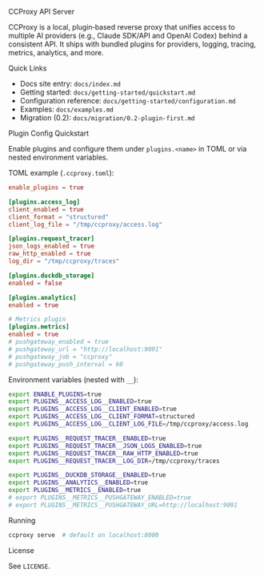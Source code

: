 CCProxy API Server

CCProxy is a local, plugin‑based reverse proxy that unifies access to multiple AI providers (e.g., Claude SDK/API and OpenAI Codex) behind a consistent API. It ships with bundled plugins for providers, logging, tracing, metrics, analytics, and more.

Quick Links

- Docs site entry: `docs/index.md`
- Getting started: `docs/getting-started/quickstart.md`
- Configuration reference: `docs/getting-started/configuration.md`
- Examples: `docs/examples.md`
- Migration (0.2): `docs/migration/0.2-plugin-first.md`

Plugin Config Quickstart

Enable plugins and configure them under `plugins.<name>` in TOML or via nested environment variables.

TOML example (`.ccproxy.toml`):

```toml
enable_plugins = true

[plugins.access_log]
client_enabled = true
client_format = "structured"
client_log_file = "/tmp/ccproxy/access.log"

[plugins.request_tracer]
json_logs_enabled = true
raw_http_enabled = true
log_dir = "/tmp/ccproxy/traces"

[plugins.duckdb_storage]
enabled = false

[plugins.analytics]
enabled = true

# Metrics plugin
[plugins.metrics]
enabled = true
# pushgateway_enabled = true
# pushgateway_url = "http://localhost:9091"
# pushgateway_job = "ccproxy"
# pushgateway_push_interval = 60
```

Environment variables (nested with `__`):

```bash
export ENABLE_PLUGINS=true
export PLUGINS__ACCESS_LOG__ENABLED=true
export PLUGINS__ACCESS_LOG__CLIENT_ENABLED=true
export PLUGINS__ACCESS_LOG__CLIENT_FORMAT=structured
export PLUGINS__ACCESS_LOG__CLIENT_LOG_FILE=/tmp/ccproxy/access.log

export PLUGINS__REQUEST_TRACER__ENABLED=true
export PLUGINS__REQUEST_TRACER__JSON_LOGS_ENABLED=true
export PLUGINS__REQUEST_TRACER__RAW_HTTP_ENABLED=true
export PLUGINS__REQUEST_TRACER__LOG_DIR=/tmp/ccproxy/traces

export PLUGINS__DUCKDB_STORAGE__ENABLED=true
export PLUGINS__ANALYTICS__ENABLED=true
export PLUGINS__METRICS__ENABLED=true
# export PLUGINS__METRICS__PUSHGATEWAY_ENABLED=true
# export PLUGINS__METRICS__PUSHGATEWAY_URL=http://localhost:9091
```

Running

```bash
ccproxy serve  # default on localhost:8000
```

License

See `LICENSE`.
